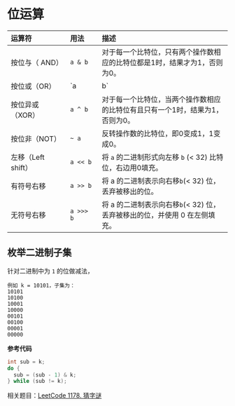 # 位运算

| 运算符             | 用法      | 描述                                                         |
| :---------- | :-------------- | :------------------------------------------ |
| 按位与（ AND）<img width=75/>     | `a & b`<img width=60/>   | 对于每一个比特位，只有两个操作数相应的比特位都是1时，结果才为1，否则为0。 |
| 按位或（OR）       | `a | b`   | 对于每一个比特位，当两个操作数相应的比特位至少有一个1时，结果为1，否则为0。 |
| 按位异或（XOR）    | `a ^ b`   | 对于每一个比特位，当两个操作数相应的比特位有且只有一个1时，结果为1，否则为0。 |
| 按位非（NOT）      | `~ a`     | 反转操作数的比特位，即0变成1，1变成0。                       |
| 左移（Left shift） | `a << b`  | 将 `a` 的二进制形式向左移 `b` (< 32) 比特位，右边用0填充。   |
| 有符号右移         | `a >> b`  | 将 a 的二进制表示向右移` b `(< 32) 位，丢弃被移出的位。      |
| 无符号右移         | `a >>> b` | 将 a 的二进制表示向右移` b `(< 32) 位，丢弃被移出的位，并使用 0 在左侧填充。 |


## 枚举二进制子集

针对二进制中为 `1` 的位做减法，

```
例如 k = 10101，子集为：
10101
10100
10001
10000
00101 
00100
00001
00000
```

**参考代码**
```cpp
int sub = k;
do {
  sub = (sub - 1) & k;
} while (sub != k);
```

相关题目：[LeetCode 1178. 猜字谜](https://leetcode-cn.com/problems/number-of-valid-words-for-each-puzzle/)